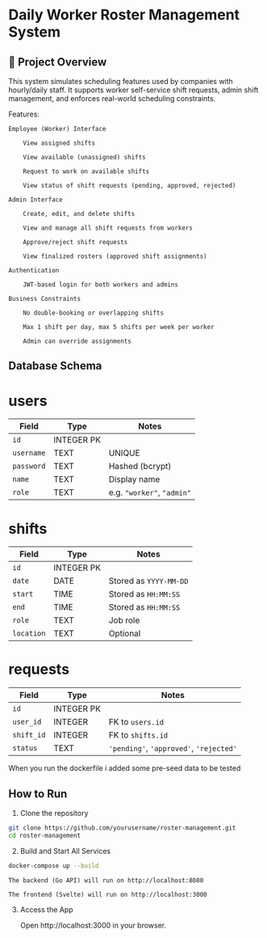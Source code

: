 # Daily Worker Roster Management System

## 🚀 Project Overview
This system simulates scheduling features used by companies with hourly/daily staff.
It supports worker self-service shift requests, admin shift management, and enforces real-world scheduling constraints.

Features:

    Employee (Worker) Interface

        View assigned shifts

        View available (unassigned) shifts

        Request to work on available shifts

        View status of shift requests (pending, approved, rejected)

    Admin Interface

        Create, edit, and delete shifts

        View and manage all shift requests from workers

        Approve/reject shift requests

        View finalized rosters (approved shift assignments)

    Authentication

        JWT-based login for both workers and admins

    Business Constraints

        No double-booking or overlapping shifts

        Max 1 shift per day, max 5 shifts per week per worker

        Admin can override assignments


## Database Schema
# users
| Field      | Type       | Notes                      |
| ---------- | ---------- | -------------------------- |
| `id`       | INTEGER PK |                            |
| `username` | TEXT       | UNIQUE                     |
| `password` | TEXT       | Hashed (bcrypt)            |
| `name`     | TEXT       | Display name               |
| `role`     | TEXT       | e.g. `"worker"`, `"admin"` |

# shifts
| Field      | Type       | Notes                  |
| ---------- | ---------- | ---------------------- |
| `id`       | INTEGER PK |                        |
| `date`     | DATE       | Stored as `YYYY-MM-DD` |
| `start`    | TIME       | Stored as `HH:MM:SS`   |
| `end`      | TIME       | Stored as `HH:MM:SS`   |
| `role`     | TEXT       | Job role               |
| `location` | TEXT       | Optional               |

# requests
| Field      | Type       | Notes                                   |
| ---------- | ---------- | --------------------------------------- |
| `id`       | INTEGER PK |                                         |
| `user_id`  | INTEGER    | FK to `users.id`                        |
| `shift_id` | INTEGER    | FK to `shifts.id`                       |
| `status`   | TEXT       | `'pending'`, `'approved'`, `'rejected'` |

When you run the dockerfile i added some pre-seed data to be tested


## How to Run
1. Clone the repository

```bash
git clone https://github.com/yourusername/roster-management.git
cd roster-management
```

2. Build and Start All Services

```bash
docker-compose up --build
```

    The backend (Go API) will run on http://localhost:8080

    The frontend (Svelte) will run on http://localhost:3000

3. Access the App

    Open http://localhost:3000 in your browser.
